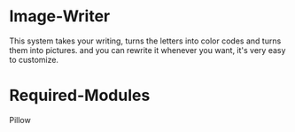 # Image-Writer
This system takes your writing, turns the letters into color codes and turns them into pictures. and you can rewrite it whenever you want, it's very easy to customize.

# Required-Modules
Pillow

